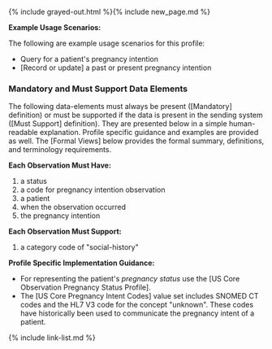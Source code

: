 {% include grayed-out.html %}{% include new_page.md %}

**Example Usage Scenarios:**

The following are example usage scenarios for this profile:

- Query for a patient's pregnancy intention
- [Record or update] a past or present pregnancy intention

### Mandatory and Must Support Data Elements

The following data-elements must always be present ([Mandatory] definition) or must be supported if the data is present in the sending system ([Must Support] definition). They are presented below in a simple human-readable explanation.  Profile specific guidance and examples are provided as well.  The [Formal Views] below provides the  formal summary, definitions, and  terminology requirements.

**Each Observation Must Have:**

1.  a status
2.  a code for pregnancy intention observation
3.  a patient
4.  when the observation occurred
5.  the pregnancy intention

**Each Observation Must Support:**

1. a category code of "social-history"


**Profile Specific Implementation Guidance:**

- For representing the patient's *pregnancy status* use the [US Core Observation Pregnancy Status Profile].
- The [US Core Pregnancy Intent Codes] value set includes SNOMED CT codes and the HL7 V3 code for the concept "unknown". These codes have historically been used to communicate the pregnancy intent of a patient.

{% include link-list.md %}

</div><!-- grayed-out -->